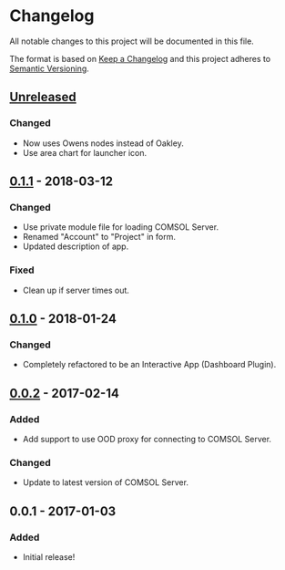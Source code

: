 # Changelog
All notable changes to this project will be documented in this file.

The format is based on [Keep a Changelog](http://keepachangelog.com/en/1.0.0/)
and this project adheres to [Semantic Versioning](http://semver.org/spec/v2.0.0.html).

## [Unreleased]
### Changed
- Now uses Owens nodes instead of Oakley.
- Use area chart for launcher icon.

## [0.1.1] - 2018-03-12
### Changed
- Use private module file for loading COMSOL Server.
- Renamed "Account" to "Project" in form.
- Updated description of app.

### Fixed
- Clean up if server times out.

## [0.1.0] - 2018-01-24
### Changed
- Completely refactored to be an Interactive App (Dashboard Plugin).

## [0.0.2] - 2017-02-14
### Added
- Add support to use OOD proxy for connecting to COMSOL Server.

### Changed
- Update to latest version of COMSOL Server.

## 0.0.1 - 2017-01-03
### Added
- Initial release!

[Unreleased]: https://github.com/OSC/bc_awesim_altasim_heatsink/compare/v0.1.1...HEAD
[0.1.1]: https://github.com/OSC/bc_awesim_altasim_heatsink/compare/v0.1.0...v0.1.1
[0.1.0]: https://github.com/OSC/bc_awesim_altasim_heatsink/compare/v0.0.2...v0.1.0
[0.0.2]: https://github.com/OSC/bc_awesim_altasim_heatsink/compare/v0.0.1...v0.0.2
